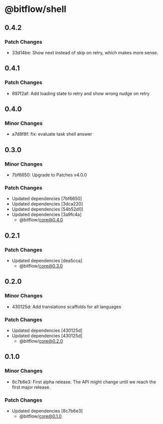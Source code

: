 # @bitflow/shell

## 0.4.2

### Patch Changes

- 33d14be: Show next instead of skip on retry, which makes more sense.

## 0.4.1

### Patch Changes

- 897f2af: Add loading state to retry and show wrong nudge on retry

## 0.4.0

### Minor Changes

- a7d8f8f: fix: evaluate task shell answer

## 0.3.0

### Minor Changes

- 7bf6650: Upgrade to Patches v4.0.0

### Patch Changes

- Updated dependencies [7bf6650]
- Updated dependencies [3dca220]
- Updated dependencies [54b52d0]
- Updated dependencies [3a9fc4a]
  - @bitflow/core@0.4.0

## 0.2.1

### Patch Changes

- Updated dependencies [dea5cca]
  - @bitflow/core@0.3.0

## 0.2.0

### Minor Changes

- 430125d: Add translations scaffolds for all languages

### Patch Changes

- Updated dependencies [430125d]
- Updated dependencies [430125d]
  - @bitflow/core@0.2.0

## 0.1.0

### Minor Changes

- 8c7b6e3: First alpha release. The API might change until we reach the first major release.

### Patch Changes

- Updated dependencies [8c7b6e3]
  - @bitflow/core@0.1.0

